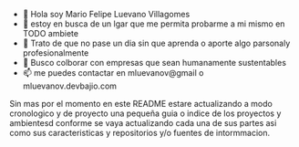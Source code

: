 - 👋 Hola soy Mario Felipe Luevano Villagomes
- 👀 estoy  en busca de un lgar que me permita probarme a mi mismo en TODO ambiete
- 🌱 Trato de que no pase un dia sin que aprenda o aporte algo  parsonaly profesionalmente
- 💞️ Busco colborar con empresas que sean humanamente sustentables
- 📫 me puedes contactar en mluevanov@gmail o mluevanov.devbajio.com

<!---
Hoy dia  20 de noviembre comienzo con un portafolio de trabajo y  habilidades donde no solo pretendo  mostrar mis trabajos sino crear proyectos que den fe y muestra de 
el impacto  que puedo crear o no en un ambiente  laboral-personal-social  y seran una serie de proyectos dsde  cosas basicas hasta algunhas mas rebuscadas elaboradas y de vanguardia --->


Sin mas por el momento en este  README  estare actualizando a modo  cronologico y de proyecto una pequeña guia  o indice de los proyectos y ambientesd  conforme se vaya  actualizando cada una de sus partes
asi como sus caracteristicas y repositorios  y/o fuentes de intormmacion.

